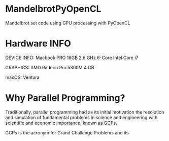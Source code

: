 # MandelbrotPyOpenCL
Mandelbrot set code using GPU processing with PyOpenCL

# Hardware INFO
DEVICE INFO: Macbook PRO 16GB 2,6 GHz 6-Core Intel Core i7

GRAPHICS: AMD Radeon Pro 5300M 4 GB

macOS: Ventura

# Why Parallel Programming?

Traditionally, parallel programming had as its initial motivation the resolution and simulation of
fundamental problems in science and engineering with scientific and economic importance, known as  GCPs.

GCPs is the acronym for Grand Challenge Problems and its  
